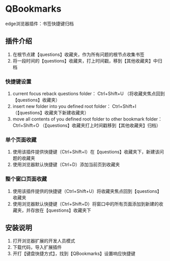 # QBookmarks
edge浏览器插件：书签快捷键归档

## 插件介绍
1. 在根节点建【questions】收藏夹，作为所有问题的根节点收集书签
2. 将一段时间的【questions】收藏夹，打上时间戳，移到【其他收藏夹】中归档

### 快捷键设置
1. current focus reback questions folder：                                  Ctrl+Shift+U （将收藏夹焦点回到【questions】收藏夹）
2. insert new folder into you defined root folder：                         Ctrl+Shift+I （【questions】收藏夹下新建收藏夹）
3. move all contents of you defined root folder to other bookmark folder：  Ctrl+Shift+O （【questions】收藏夹打上时间戳移到【其他收藏夹】归档）

### 单个页面收藏
1. 使用该插件提供快捷键（Ctrl+Shift+I）在【questions】收藏夹下，新建该问题的收藏夹
2. 使用浏览器默认快捷键（Ctrl+D）添加当前页到收藏夹

### 整个窗口页面收藏
1. 使用该插件提供的快捷键（Ctrl+Shift+U）将收藏夹焦点回到【questions】收藏夹
2. 使用浏览器默认快捷键（Ctrl+Shift+D）将窗口中的所有页面添加到新建的收藏夹，并存放在【questions】收藏夹下

## 安装说明
1. 打开浏览器扩展的开发人员模式
2. 下载代码，导入扩展插件
3. 开打【键盘快捷方式】，找到【QBookmarks】设置响应快捷键

